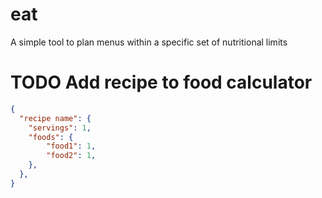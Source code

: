 # eat
A simple tool to plan menus within a specific set of nutritional limits

# TODO Add recipe to food calculator
```json
{
  "recipe name": {
    "servings": 1,
    "foods": {
        "food1": 1,
        "food2": 1,
    },
  },
}
```

